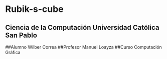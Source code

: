 # Rubik-s-cube

## Ciencia de la Computación   Universidad Católica San Pablo 
##Alumno Wilber Correa 
##Profesor Manuel Loayza
##Curso Computación Gráfica
